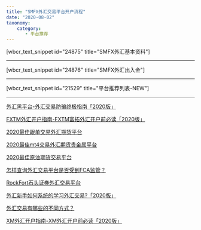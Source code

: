 ```yaml
---
title: "SMFX外汇交易平台开户流程"
date: "2020-08-02"
taxonomy:
    category: 
       - 平台推荐
---
```


\[wbcr\_text\_snippet id="24875" title="SMFX外汇基本资料"\]

* * *

\[wbcr\_text\_snippet id="24876" title="SMFX外汇出入金"\]

* * *

\[wbcr\_text\_snippet id="21529" title="平台推荐列表-NEW"\]

* * *

[外汇黑平台-外汇交易防骗终极指南「2020版」](https://we.laowei8.com/avoid-forex-scam.html)

[FXTM外汇开户指南-FXTM富拓外汇开户前必读「2020版」](https://we.laowei8.com/fxtm-review.html)

[2020最佳跟单交易外汇期货平台](https://we.laowei8.com/best-social-broker.html)

[2020最佳mt4交易外汇期货贵金属平台](https://we.laowei8.com/best-mt4-brokers.html)

[2020最佳原油期货交易平台](https://we.laowei8.com/best-oilusd-broker.html)

[怎样查询外汇交易平台是否受到FCA监管？](https://we.laowei8.com/is-real-fca.html)

[RockFort石头证券外汇交易平台](https://we.laowei8.com/rockfort-review.html)

[外汇新手如何系统的学习外汇交易?「2020版」](https://we.laowei8.com/how-to-learn-forex.html)

[外汇交易有哪些的不同方式？](https://we.laowei8.com/ways-to-trade-forex.html)

[XM外汇开户指南-XM外汇开户前必读「2020版」](https://we.laowei8.com/xm-forex-broker-guide.html)
